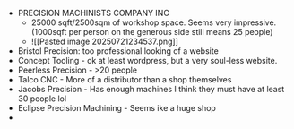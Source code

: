 - PRECISION MACHINISTS COMPANY INC
	- 25000 sqft/2500sqm of workshop space. Seems very impressive. (1000sqft per person on the generous side still means 25 people)
	- ![[Pasted image 20250721234537.png]]
- Bristol Precision: too professional looking of a website
- Concept Tooling - ok at least wordpress, but a very soul-less website. 
- Peerless Precision - >20 people
- Talco CNC - More of a distributor than a shop themselves 
- Jacobs Precision - Has enough machines I think they must have at least 30 people lol
- Eclipse Precision Machining - Seems ike a huge shop
- 